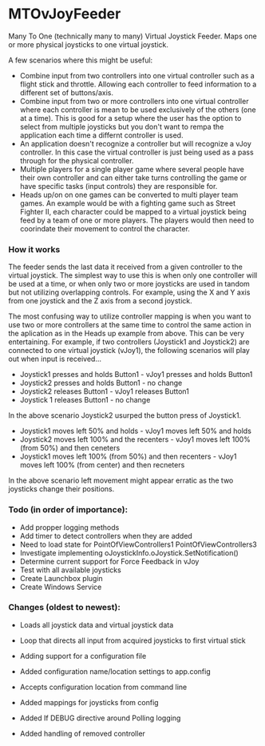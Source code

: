 # MTOvJoyFeeder
Many To One (technically many to many) Virtual Joystick Feeder. Maps one or more physical joysticks to one virtual joystick.

A few scenarios where this might be useful:

* Combine input from two controllers into one virtual controller such as a flight stick and throttle. Allowing each controller to feed information to a different set of buttons/axis.
* Combine input from two or more controllers into one virtual controller where each controller is mean to be used exclusively of the others (one at a time). This is good for a setup where the user has the option to select from multiple joysticks but you don't want to rempa the application each time a differnt controller is used.
* An application doesn't recognize a controller but will recognize a vJoy controller. In this case the virtual controller is just being used as a pass through for the physical controller.
* Multiple players for a single player game where several people have their own controller and can either take turns controlling the game or have specific tasks (input controls) they are responsible for.
* Heads up/on on one games can be converted to multi player team games. An example would be with a fighting game such as Street Fighter II, each character could be mapped to a virtual joystick being feed by a team of one or more players. The players would then need to coorindate their movement to control the character.

### How it works

The feeder sends the last data it received from a given controller to the virtual joystick. The simplest way to use this is when only one controller will be used at a time, or when only two or more joysticks are used in tandom but not utilizing overlapping controls. For example, using the X and Y axis from one joystick and the Z axis from a second joystick.

The most confusing way to utilize controller mapping is when you want to use two or more controllers at the same time to control the same action in the aplication as in the Heads up example from above. This can be very entertaining. For example, if two controllers (Joystick1 and Joystick2) are connected to one virtual joystick (vJoy1), the following scenarios will play out when input is received...

* Joystick1 presses and holds Button1 - vJoy1 presses and holds Button1
* Joystick2 presses and holds Button1 - no change
* Joystick2 releases Button1 - vJoy1 releases Button1
* Joystick 1 releases Button1 - no change

In the above scenario Joystick2 usurped the button press of Joystick1.

* Joystick1 moves left 50% and holds - vJoy1 moves left 50% and holds
* Joystick2 moves left 100% and the recenters - vJoy1 moves left 100% (from 50%) and then ceneters
* Joystick1 moves left 100% (from 50%) and then recenters - vJoy1 moves left 100% (from center) and then recneters

In the above scenario left movement might appear erratic as the two joysticks change their positions.

### Todo (in order of importance):

* Add propper logging methods
* Add timer to detect controllers when they are added
* Need to load state for PointOfViewControllers1 PointOfViewControllers3
* Investigate implementing oJoystickInfo.oJoystick.SetNotification()
* Determine current support for Force Feedback in vJoy
* Test with all available joysticks
* Create Launchbox plugin
* Create Windows Service


### Changes (oldest to newest):

* Loads all joystick data and virtual joystick data
* Loop that directs all input from acquired joysticks to first virtual stick
* Adding support for a configuration file

* Added configuration name/location settings to app.config
* Accepts configuration location from command line
* Added mappings for joysticks from config
* Added If DEBUG directive around Polling logging
* Added handling of removed controller